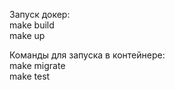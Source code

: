 Запуск докер: \
    make build \
    make up 

Команды для запуска в контейнере: \
    make migrate \
    make test 
    
